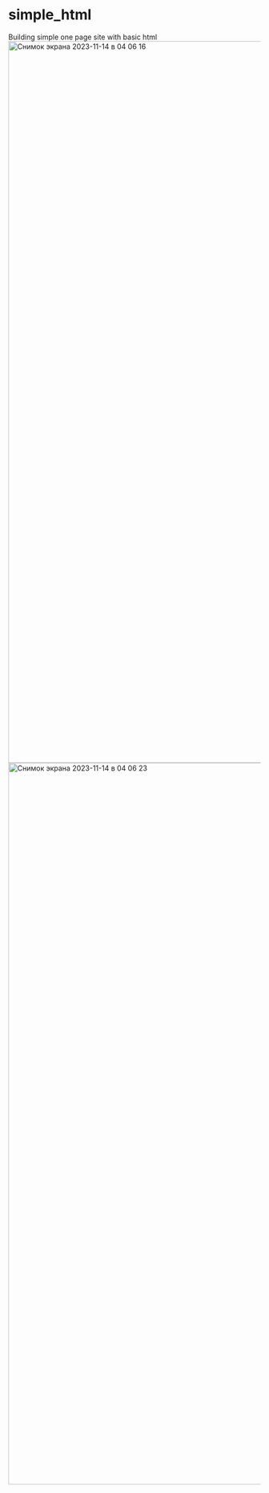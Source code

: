 # simple_html
Building simple one page site with basic html <br/>
<img width="1440" alt="Снимок экрана 2023-11-14 в 04 06 16" src="https://github.com/a0fail/simple_html/assets/133894238/32e7b85a-7f83-474b-b245-ec2f5939ddfa">
<img width="1440" alt="Снимок экрана 2023-11-14 в 04 06 23" src="https://github.com/a0fail/simple_html/assets/133894238/8444e91d-7fae-49f2-a51b-ee55b755697a">
